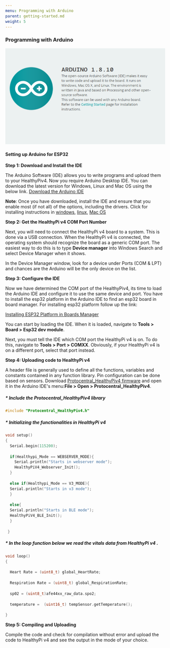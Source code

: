 ```yaml
---
menu: Programming with Arduino
parent: getting-started.md
weight: 5
---
```


### Programming with Arduino


![](assets/HealthyPiv4-arduino-006f78bc.png)

#### Setting up Arduino for ESP32

**Step 1: Download and Install the IDE**

The Arduino Software (IDE) allows you to write programs and upload them to your HealthyPiv4. Now you require Arduino Desktop IDE. You can download the latest version for Windows, Linux and Mac OS using the below link.
[Download the Arduino IDE](https://www.arduino.cc/en/Main/Software#download)

**Note**: Once you have downloaded, install the IDE and ensure that you enable most (if not all) of the options, including the drivers. Click for installing instructions in [windows](https://www.arduino.cc/en/guide/windows), [linux](https://www.arduino.cc/en/guide/linux), [Mac OS](https://www.arduino.cc/en/guide/macOSX)

**Step 2: Get the HealthyPi v4 COM Port Number**

Next, you will need to connect the HealthyPi v4 board to a system. This is done via a USB connection. When the HealthyPi v4 is connected, the operating system should recognize the board as a generic COM port. The easiest way to do this is to type **Device manager** into Windows Search and select Device Manager when it shows.



In the Device Manager window, look for a device under Ports (COM & LPT) and chances are the Arduino will be the only device on the list.

**Step 3: Configure the IDE**

Now we have determined the COM port of the HealthyPiv4, its time to load the Arduino IDE and configure it to use the same device and port. You have to install the esp32 platform in the Arduino IDE to find an esp32 board in board manager. For installing esp32 platform follow up the link:

[Installing ESP32 Platform in Boards Manager](https://github.com/espressif/arduino-esp32/blob/master/docs/arduino-ide/boards_manager.md)

You can start by loading the IDE. When it is loaded, navigate to **Tools > Board > Esp32 dev module**.

Next, you must tell the IDE which COM port the HealthyPi v4 is on. To do this, navigate to **Tools > Port > COMXX**. Obviously, if your HealthyPi v4 is on a different port, select that port instead.

**Step 4: Uploading code to HealthyPi v4**

A header file is generally used to define all the functions, variables and constants contained in any function library. Pin configuration can be done based on sensors. Download [Protocentral_HealthyPiv4 firmware](https://github.com/Protocentral/Protocentral_HealthyPiv4) and open it in the Arduino IDE's menu:**File > Open > Protocentral_HealthyPiv4**.

##### * Include the Protocentral_HealthyPiv4 library

```c
#include "Protocentral_HealthyPiv4.h"

```
##### * Initializing the functionalities in HealthyPi v4
```c
void setup()
{
  Serial.begin(115200);

  if(Healthypi_Mode == WEBSERVER_MODE){
    Serial.println("Starts in webserver mode");
    HealthyPiV4_Webserver_Init();
  }

  else if(Healthypi_Mode == V3_MODE){
  Serial.println("Starts in v3 mode");
  }

  else{
  Serial.println("Starts in BLE mode");
  HealthyPiV4_BLE_Init();
  }

 }
```
##### * In the loop function below we read the vitals data from HealthyPi v4 .

```c
void loop()
{

  Heart Rate = (uint8_t) global_HeartRate;

  Respiration Rate = (uint8_t) global_RespirationRate;

  sp02 = (uint8_t)afe44xx_raw_data.spo2;

  temperature =  (uint16_t) tempSensor.getTemperature();

}
```  

**Step 5: Compiling and Uploading**

Compile the code and check for compilation without error and upload the code to HealthyPi v4 and see the output in the mode of your choice.
